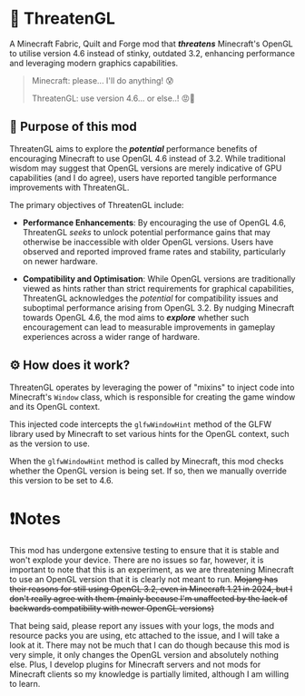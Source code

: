 # 🤬 ThreatenGL
A Minecraft Fabric, Quilt and Forge mod that ***threatens*** Minecraft's OpenGL to utilise version 4.6 instead of stinky, outdated 3.2, enhancing performance and leveraging modern graphics capabilities.

> Minecraft: please... I'll do anything! 😰
>
> ThreatenGL: use version 4.6... or else..! 😡🔪

## 🤨 Purpose of this mod
ThreatenGL aims to explore the ***potential*** performance benefits of encouraging Minecraft to use OpenGL 4.6 instead of 3.2. While traditional wisdom may suggest that OpenGL versions are merely indicative of GPU capabilities (and I do agree), users have reported tangible performance improvements with ThreatenGL.

<!-- TODO -->
<!--Please do not kill me if something is wrong here. If you know that I have said something *wrong(ish)* below then please check the more in-depth paper exploring Minecraft, OpenGL and its versions, GPU manufacturers, etc [here](./paper.md). -->

The primary objectives of ThreatenGL include:
- **Performance Enhancements**: By encouraging the use of OpenGL 4.6, ThreatenGL *seeks* to unlock potential performance gains that may otherwise be inaccessible with older OpenGL versions. Users have observed and reported improved frame rates and stability, particularly on newer hardware.

- **Compatibility and Optimisation**: While OpenGL versions are traditionally viewed as hints rather than strict requirements for graphical capabilities, ThreatenGL acknowledges the *potential* for compatibility issues and suboptimal performance arising from OpenGL 3.2. By nudging Minecraft towards OpenGL 4.6, the mod aims to ***explore*** whether such encouragement can lead to measurable improvements in gameplay experiences across a wider range of hardware.

## ⚙️ How does it work?
ThreatenGL operates by leveraging the power of "mixins" to inject code into Minecraft's `Window` class, which is responsible for creating the game window and its OpenGL context.

This injected code intercepts the `glfwWindowHint` method of the GLFW library used by Minecraft to set various hints for the OpenGL context, such as the version to use.

When the `glfwWindowHint` method is called by Minecraft, this mod checks whether the OpenGL version is being set. If so, then we manually override this version to be set to 4.6.

# ❗Notes
This mod has undergone extensive testing to ensure that it is stable and won't explode your device. There are no issues so far, however, it is important to note that this is an experiment, as we are threatening Minecraft to use an OpenGL version that it is clearly not meant to run. ~~Mojang has their reasons for still using OpenGL 3.2, even in Minecraft 1.21 in 2024, but I don't really agree with them (mainly because I'm unaffected by the lack of backwards compatibility with newer OpenGL versions)~~

That being said, please report any issues with your logs, the mods and resource packs you are using, etc attached to the issue, and I will take a look at it. There may not be much that I can do though because this mod is very simple, it only changes the OpenGL version and absolutely nothing else. Plus, I develop plugins for Minecraft servers and not mods for Minecraft clients so my knowledge is partially limited, although I am willing to learn.
